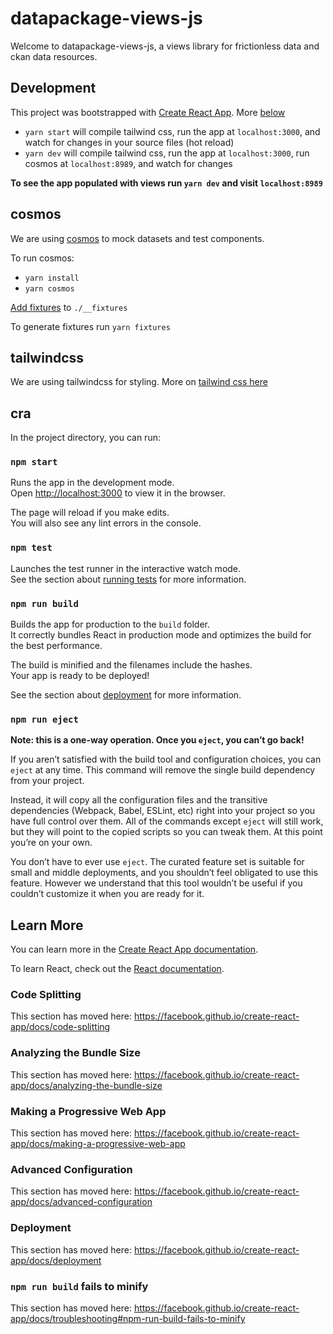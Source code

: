 # datapackage-views-js
Welcome to datapackage-views-js, a views library for frictionless data and ckan data resources.

## Development
This project was bootstrapped with [Create React App](https://github.com/facebook/create-react-app).
More [below](https://github.com/datopian/datapackage-views-js/blob/master/README.md#cra)

- `yarn start` will compile tailwind css, run the app at `localhost:3000`, and watch for changes in your source files (hot reload)
- `yarn dev` will compile tailwind css, run the app at `localhost:3000`, run cosmos at `localhost:8989`, and watch for changes

**To see the app populated with views run `yarn dev` and visit `localhost:8989`**

## cosmos
We are using [cosmos](https://github.com/react-cosmos/) to mock datasets and test components.

To run cosmos:
- `yarn install`
- `yarn cosmos`

[Add fixtures](https://github.com/react-cosmos/react-cosmos#fixtures) to `./__fixtures`

To generate fixtures run `yarn fixtures`
## tailwindcss
We are using tailwindcss for styling. More on [tailwind css here](https://tailwindcss.com/)

## cra

In the project directory, you can run:

### `npm start`

Runs the app in the development mode.<br>
Open [http://localhost:3000](http://localhost:3000) to view it in the browser.

The page will reload if you make edits.<br>
You will also see any lint errors in the console.

### `npm test`

Launches the test runner in the interactive watch mode.<br>
See the section about [running tests](https://facebook.github.io/create-react-app/docs/running-tests) for more information.

### `npm run build`

Builds the app for production to the `build` folder.<br>
It correctly bundles React in production mode and optimizes the build for the best performance.

The build is minified and the filenames include the hashes.<br>
Your app is ready to be deployed!

See the section about [deployment](https://facebook.github.io/create-react-app/docs/deployment) for more information.

### `npm run eject`

**Note: this is a one-way operation. Once you `eject`, you can’t go back!**

If you aren’t satisfied with the build tool and configuration choices, you can `eject` at any time. This command will remove the single build dependency from your project.

Instead, it will copy all the configuration files and the transitive dependencies (Webpack, Babel, ESLint, etc) right into your project so you have full control over them. All of the commands except `eject` will still work, but they will point to the copied scripts so you can tweak them. At this point you’re on your own.

You don’t have to ever use `eject`. The curated feature set is suitable for small and middle deployments, and you shouldn’t feel obligated to use this feature. However we understand that this tool wouldn’t be useful if you couldn’t customize it when you are ready for it.

## Learn More

You can learn more in the [Create React App documentation](https://facebook.github.io/create-react-app/docs/getting-started).

To learn React, check out the [React documentation](https://reactjs.org/).

### Code Splitting

This section has moved here: https://facebook.github.io/create-react-app/docs/code-splitting

### Analyzing the Bundle Size

This section has moved here: https://facebook.github.io/create-react-app/docs/analyzing-the-bundle-size

### Making a Progressive Web App

This section has moved here: https://facebook.github.io/create-react-app/docs/making-a-progressive-web-app

### Advanced Configuration

This section has moved here: https://facebook.github.io/create-react-app/docs/advanced-configuration

### Deployment

This section has moved here: https://facebook.github.io/create-react-app/docs/deployment

### `npm run build` fails to minify

This section has moved here: https://facebook.github.io/create-react-app/docs/troubleshooting#npm-run-build-fails-to-minify
